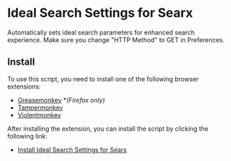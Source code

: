 # Ideal Search Settings for Searx

Automatically sets ideal search parameters for enhanced search experience. Make sure you change "HTTP Method" to GET in Preferences.

## Install

To use this script, you need to install one of the following browser extensions:

- [Greasemonkey](https://www.greasespot.net/) **(Firefox only)*
- [Tampermonkey](https://www.tampermonkey.net/)
- [Violentmonkey](https://violentmonkey.github.io/)

After installing the extension, you can install the script by clicking the following link:

- [Install Ideal Search Settings for Searx](https://github.com/danielytuk/browser-scripts/raw/main/./searx-ideal-settings/index.js)
